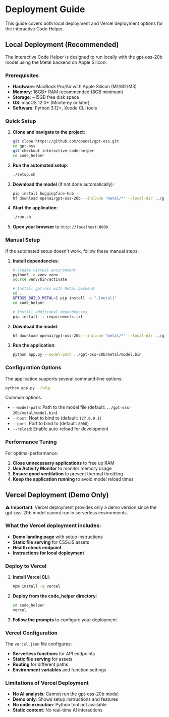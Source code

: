 # Deployment Guide

This guide covers both local deployment and Vercel deployment options for the Interactive Code Helper.

## Local Deployment (Recommended)

The Interactive Code Helper is designed to run locally with the gpt-oss-20b model using the Metal backend on Apple Silicon.

### Prerequisites

- **Hardware**: MacBook Pro/Air with Apple Silicon (M1/M2/M3)
- **Memory**: 16GB+ RAM recommended (8GB minimum)
- **Storage**: ~15GB free disk space
- **OS**: macOS 12.0+ (Monterey or later)
- **Software**: Python 3.12+, Xcode CLI tools

### Quick Setup

1. **Clone and navigate to the project**:

   ```bash
   git clone https://github.com/openai/gpt-oss.git
   cd gpt-oss
   git checkout interactive-code-helper
   cd code_helper
   ```

2. **Run the automated setup**:

   ```bash
   ./setup.sh
   ```

3. **Download the model** (if not done automatically):

   ```bash
   pip install huggingface-hub
   hf download openai/gpt-oss-20b --include "metal/*" --local-dir ../gpt-oss-20b/metal/
   ```

4. **Start the application**:

   ```bash
   ./run.sh
   ```

5. **Open your browser** to `http://localhost:8000`

### Manual Setup

If the automated setup doesn't work, follow these manual steps:

1. **Install dependencies**:

   ```bash
   # Create virtual environment
   python3 -m venv venv
   source venv/bin/activate

   # Install gpt-oss with Metal backend
   cd ..
   GPTOSS_BUILD_METAL=1 pip install -e ".[metal]"
   cd code_helper

   # Install additional dependencies
   pip install -r requirements.txt
   ```

2. **Download the model**:

   ```bash
   hf download openai/gpt-oss-20b --include "metal/*" --local-dir ../gpt-oss-20b/metal/
   ```

3. **Run the application**:
   ```bash
   python app.py --model-path ../gpt-oss-20b/metal/model.bin
   ```

### Configuration Options

The application supports several command-line options:

```bash
python app.py --help
```

Common options:

- `--model-path`: Path to the model file (default: `../gpt-oss-20b/metal/model.bin`)
- `--host`: Host to bind to (default: `127.0.0.1`)
- `--port`: Port to bind to (default: `8000`)
- `--reload`: Enable auto-reload for development

### Performance Tuning

For optimal performance:

1. **Close unnecessary applications** to free up RAM
2. **Use Activity Monitor** to monitor memory usage
3. **Ensure good ventilation** to prevent thermal throttling
4. **Keep the application running** to avoid model reload times

## Vercel Deployment (Demo Only)

⚠️ **Important**: Vercel deployment provides only a demo version since the gpt-oss-20b model cannot run in serverless environments.

### What the Vercel deployment includes:

- **Demo landing page** with setup instructions
- **Static file serving** for CSS/JS assets
- **Health check endpoint**
- **Instructions for local deployment**

### Deploy to Vercel

1. **Install Vercel CLI**:

   ```bash
   npm install -g vercel
   ```

2. **Deploy from the code_helper directory**:

   ```bash
   cd code_helper
   vercel
   ```

3. **Follow the prompts** to configure your deployment

### Vercel Configuration

The `vercel.json` file configures:

- **Serverless functions** for API endpoints
- **Static file serving** for assets
- **Routing** for different paths
- **Environment variables** and function settings

### Limitations of Vercel Deployment

- **No AI analysis**: Cannot run the gpt-oss-20b model
- **Demo only**: Shows setup instructions and features
- **No code execution**: Python tool not available
- **Static content**: No real-time AI interactions
